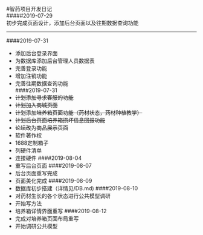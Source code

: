 #智药项目开发日记  
#####2019-07-29  
初步完成页面设计，添加后台页面以及往期数据查询功能  
***
####2019-07-31
* 添加后台登录界面  
* 为数据库添加后台管理人员数据表  
* 完善登录功能  
* 增加注销功能
* 完善往期数据查询功能  
####2019-07-31
* ~~计划添加寻求客服的功能~~
* ~~计划加入商城页面~~
* ~~计划添加培养箱页面功能（药材状态，药材种植教学）~~
* ~~计划后台页面培养箱损坏信息回报功能~~
* ~~论坛改为商品展示页面~~
* 软件著作权
* 1688定制箱子
* 列硬件清单
* 连接硬件
####2019-08-04 
* 重写后台页面
####2019-08-07
* 后台页面重写完成
* 页面美化完成
####2019-08-09
* 数据库初步搭建（详情见/DB.md)
####2019-08-10
* 对药材生长的各个状态进行公共模型调研
* 开始写方法
* 培养箱详情界面重写
####2019-08-12
* 完成对培养箱页面布局重写
* 开始调研公共模型